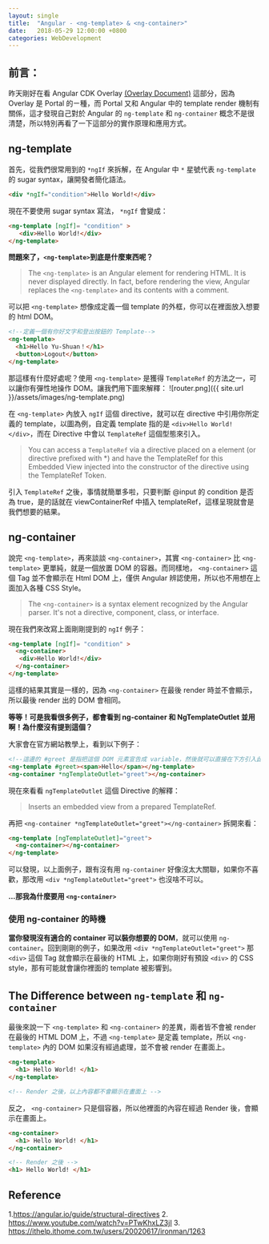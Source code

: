 ```yaml
---
layout: single
title:  "Angular - <ng-template> & <ng-container>"
date:   2018-05-29 12:00:00 +0800
categories: WebDevelopment
---
```

## 前言：
昨天剛好在看 Angular CDK Overlay [(Overlay Document)](https://material.angular.io/cdk/overlay/overview) 這部分，因為 Overlay 是 Portal 的ㄧ種，而 Portal 又和 Angular 中的 template render 機制有關係，這才發現自己對於 Angular 的 `ng-template` 和 `ng-container` 概念不是很清楚，所以特別再看了一下這部分的實作原理和應用方式。

## ng-template
首先，從我們很常用到的 `*ngIf` 來拆解，在 Angular 中 `*` 星號代表 `ng-template` 的 sugar syntax，讓開發者簡化語法。
```html
<div *ngIf="condition">Hello World!</div>
```
現在不要使用 sugar syntax 寫法， `*ngIf` 會變成：
```html
<ng-template [ngIf]= "condition" >
   <div>Hello World!</div>
</ng-template>
```
**問題來了，`<ng-template>`到底是什麼東西呢？**
> The `<ng-template>` is an Angular element for rendering HTML. It is never displayed directly. In fact, before rendering the view, Angular replaces the `<ng-template>` and its contents with a comment.

可以把 `<ng-template>` 想像成定義一個 template 的外框，你可以在裡面放入想要的 html DOM。
```html
<!--定義一個有你好文字和登出按鈕的 Template-->
<ng-template>
  <h1>Hello Yu-Shuan！</h1>
  <button>Logout</button>
</ng-template>
```
那這樣有什麼好處呢？使用 `<ng-template>` 是獲得 `TemplateRef` 的方法之一，可以讓你有彈性地操作 DOM。讓我們用下圖來解釋：
![router.png]({{ site.url }}/assets/images/ng-template.png)

在 `<ng-template>` 內放入 `ngIf` 這個 directive，就可以在 directive 中引用你所定義的 template，以圖為例，自定義 template 指的是 `<div>Hello World!</div>`，而在 Directive 中會以 `TemplateRef` 這個型態來引入。
> You can access a `TemplateRef` via a directive placed on a <ng-template> element (or directive prefixed with *) and have the TemplateRef for this Embedded View injected into the constructor of the directive using the TemplateRef Token. 

引入 `TemplateRef` 之後，事情就簡單多啦，只要判斷 @input 的 condition 是否為 true，是的話就在 viewContainerRef 中插入 templateRef，這樣呈現就會是我們想要的結果。

## ng-container
說完 `<ng-template>`，再來談談 `<ng-container>`，其實 `<ng-container>` 比 `<ng-template>` 更單純，就是一個放置 DOM 的容器。而同樣地， `<ng-container>` 這個 Tag 並不會顯示在 Html DOM 上，僅供 Angular 辨認使用，所以也不用想在上面加入各種 CSS Style。
> The `<ng-container>` is a syntax element recognized by the Angular parser. It's not a directive, component, class, or interface. 

現在我們來改寫上面剛剛提到的 `ngIf` 例子：
```html
<ng-template [ngIf]= "condition" >
  <ng-container>
   <div>Hello World!</div>
  </ng-container>
</ng-template>
```
這樣的結果其實是一樣的，因為 `<ng-container>` 在最後 render 時並不會顯示，所以最後 render 出的 DOM 會相同。

**等等！可是我看很多例子，都會看到 ng-container 和 
NgTemplateOutlet 並用啊！為什麼沒有提到這個？**

大家會在官方網站教學上，看到以下例子：
```html
<!--這邊的 #greet 是指把這個 DOM 元素宣告成 variable，然後就可以直接在下方引入此 variable-->
<ng-template #greet><span>Hello</span></ng-template>
<ng-container *ngTemplateOutlet="greet"></ng-container>
```
現在來看看 `ngTemplateOutlet` 這個 Directive 的解釋：
> Inserts an embedded view from a prepared TemplateRef.

再把 `<ng-container *ngTemplateOutlet="greet"></ng-container>` 拆開來看：
```html
<ng-template [ngTemplateOutlet]="greet">
  <ng-container></ng-container>
</ng-template>
```

可以發現，以上面例子，跟有沒有用 `ng-container` 好像沒太大關聯，如果你不喜歡，那改用 `<div *ngTemplateOutlet="greet">` 也沒啥不可以。

**...那我為什麼要用 `<ng-container>`**

### 使用 ng-container 的時機
**當你發現沒有適合的 container 可以裝你想要的 DOM**，就可以使用 `ng-container`。回到剛剛的例子，如果改用 `<div *ngTemplateOutlet="greet">` 那 `<div>` 這個 Tag 就會顯示在最後的 HTML 上，如果你剛好有預設 `<div>` 的 CSS style，那有可能就會讓你裡面的 template 被影響到。  

## The Difference between `ng-template` 和 `ng-container`
最後來說一下 `<ng-template>` 和 `<ng-container>` 的差異，兩者皆不會被 render 在最後的 HTML DOM 上，不過 `<ng-template>` 是定義 template，所以 `<ng-template>` 內的 DOM 如果沒有經過處理，並不會被 render 在畫面上。

```html
<ng-template>
  <h1> Hello World! </h1>
</ng-template>

<!-- Render 之後，以上內容都不會顯示在畫面上 -->
```
反之， `<ng-container>` 只是個容器，所以他裡面的內容在經過 Render 後，會顯示在畫面上。

```html
<ng-container>
  <h1> Hello World! </h1>
</ng-container>

<!-- Render 之後 -->
<h1> Hello World! </h1>
```

## Reference
1.https://angular.io/guide/structural-directives
2. https://www.youtube.com/watch?v=PTwKhxLZ3jI
3. https://ithelp.ithome.com.tw/users/20020617/ironman/1263